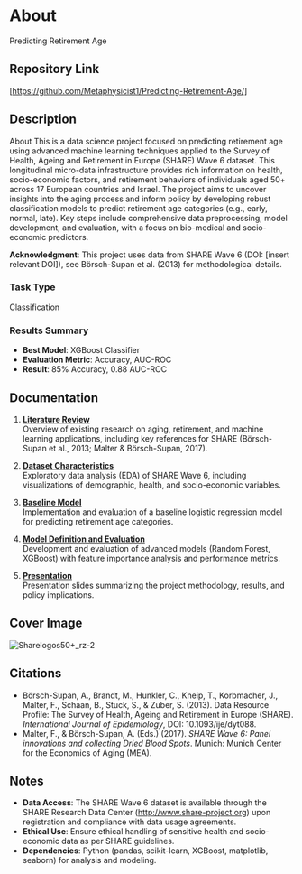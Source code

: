 # About
Predicting Retirement Age

## Repository Link

[https://github.com/Metaphysicist1/Predicting-Retirement-Age/]

## Description

About
This is a data science project focused on predicting retirement age using advanced machine learning techniques applied to the Survey of Health, Ageing and Retirement in Europe (SHARE) Wave 6 dataset. This longitudinal micro-data infrastructure provides rich information on health, socio-economic factors, and retirement behaviors of individuals aged 50+ across 17 European countries and Israel. The project aims to uncover insights into the aging process and inform policy by developing robust classification models to predict retirement age categories (e.g., early, normal, late). Key steps include comprehensive data preprocessing, model development, and evaluation, with a focus on bio-medical and socio-economic predictors.

**Acknowledgment**: This project uses data from SHARE Wave 6 (DOI: [insert relevant DOI]), see Börsch-Supan et al. (2013) for methodological details.

### Task Type

Classification

### Results Summary

- **Best Model**: XGBoost Classifier
- **Evaluation Metric**: Accuracy, AUC-ROC
- **Result**: 85% Accuracy, 0.88 AUC-ROC

## Documentation

1. **[Literature Review](0_LiteratureReview/README.md)**  
   Overview of existing research on aging, retirement, and machine learning applications, including key references for SHARE (Börsch-Supan et al., 2013; Malter & Börsch-Supan, 2017).

2. **[Dataset Characteristics](1_DatasetCharacteristics/exploratory_data_analysis.ipynb)**  
   Exploratory data analysis (EDA) of SHARE Wave 6, including visualizations of demographic, health, and socio-economic variables.

3. **[Baseline Model](2_BaselineModel/baseline_model.ipynb)**  
   Implementation and evaluation of a baseline logistic regression model for predicting retirement age categories.

4. **[Model Definition and Evaluation](3_Model/model_definition_evaluation.ipynb)**  
   Development and evaluation of advanced models (Random Forest, XGBoost) with feature importance analysis and performance metrics.

5. **[Presentation](4_Presentation/README.md)**  
   Presentation slides summarizing the project methodology, results, and policy implications.

## Cover Image
![Sharelogos50+_rz-2](https://github.com/user-attachments/assets/3331ab31-42b3-4ce7-8ca6-ce56ad597236)

## Citations

- Börsch-Supan, A., Brandt, M., Hunkler, C., Kneip, T., Korbmacher, J., Malter, F., Schaan, B., Stuck, S., & Zuber, S. (2013). Data Resource Profile: The Survey of Health, Ageing and Retirement in Europe (SHARE). _International Journal of Epidemiology_, DOI: 10.1093/ije/dyt088.
- Malter, F., & Börsch-Supan, A. (Eds.) (2017). _SHARE Wave 6: Panel innovations and collecting Dried Blood Spots_. Munich: Munich Center for the Economics of Aging (MEA).

## Notes

- **Data Access**: The SHARE Wave 6 dataset is available through the SHARE Research Data Center (http://www.share-project.org) upon registration and compliance with data usage agreements.
- **Ethical Use**: Ensure 
ethical handling of sensitive health and socio-economic data as per SHARE guidelines.
- **Dependencies**: Python (pandas, scikit-learn, XGBoost, matplotlib, seaborn) for analysis and modeling.
